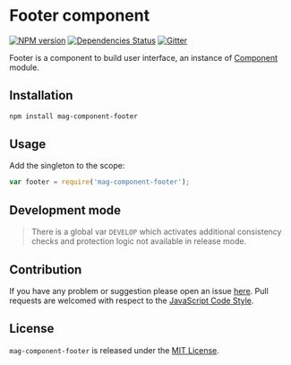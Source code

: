 Footer component
================

[![NPM version](https://img.shields.io/npm/v/mag-component-footer.svg?style=flat-square)](https://www.npmjs.com/package/mag-component-footer)
[![Dependencies Status](https://img.shields.io/david/magsdk/component-footer.svg?style=flat-square)](https://david-dm.org/magsdk/component-footer)
[![Gitter](https://img.shields.io/badge/gitter-join%20chat-blue.svg?style=flat-square)](https://gitter.im/DarkPark/magsdk)


Footer is a component to build user interface, an instance of [Component](https://github.com/stbsdk/component) module.


## Installation ##

```bash
npm install mag-component-footer
```


## Usage ##

Add the singleton to the scope:

```js
var footer = require('mag-component-footer');
```


## Development mode ##

> There is a global var `DEVELOP` which activates additional consistency checks and protection logic not available in release mode.


## Contribution ##

If you have any problem or suggestion please open an issue [here](https://github.com/magsdk/component-footer/issues).
Pull requests are welcomed with respect to the [JavaScript Code Style](https://github.com/DarkPark/jscs).


## License ##

`mag-component-footer` is released under the [MIT License](license.md).
